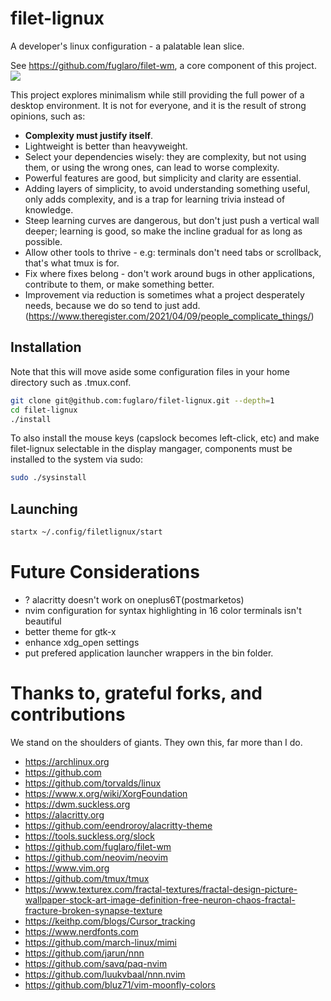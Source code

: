 # filet-lignux

A developer's linux configuration - a palatable lean slice.

See https://github.com/fuglaro/filet-wm, a core component of this project.
![](https://raw.githubusercontent.com/fuglaro/filet-wm/main/filetwm-demo.gif)

This project explores minimalism while still providing the full power of a desktop environment. It is not for everyone, and it is the result of strong opinions, such as:
* **Complexity must justify itself**.
* Lightweight is better than heavyweight.
* Select your dependencies wisely: they are complexity, but not using them, or using the wrong ones, can lead to worse complexity.
* Powerful features are good, but simplicity and clarity are essential.
* Adding layers of simplicity, to avoid understanding something useful, only adds complexity, and is a trap for learning trivia instead of knowledge.
* Steep learning curves are dangerous, but don't just push a vertical wall deeper; learning is good, so make the incline gradual for as long as possible.
* Allow other tools to thrive - e.g: terminals don't need tabs or scrollback, that's what tmux is for.
* Fix where fixes belong - don't work around bugs in other applications, contribute to them, or make something better.
* Improvement via reduction is sometimes what a project desperately needs, because we do so tend to just add. (https://www.theregister.com/2021/04/09/people_complicate_things/)

## Installation

Note that this will move aside some configuration files in your home
directory such as .tmux.conf.

```bash
git clone git@github.com:fuglaro/filet-lignux.git --depth=1
cd filet-lignux
./install
```

To also install the mouse keys (capslock becomes left-click, etc) and make filet-lignux selectable in the display mangager, components must be installed to the system via sudo:

```bash
sudo ./sysinstall
```
## Launching

```bash
startx ~/.config/filetlignux/start
```

# Future Considerations
* ? alacritty doesn't work on oneplus6T(postmarketos)
* nvim configuration for syntax highlighting in 16 color terminals isn't beautiful
* better theme for gtk-x
* enhance xdg_open settings
* put prefered application launcher wrappers in the bin folder.

# Thanks to, grateful forks, and contributions

We stand on the shoulders of giants. They own this, far more than I do.

* https://archlinux.org
* https://github.com
* https://github.com/torvalds/linux
* https://www.x.org/wiki/XorgFoundation
* https://dwm.suckless.org
* https://alacritty.org
* https://github.com/eendroroy/alacritty-theme
* https://tools.suckless.org/slock
* https://github.com/fuglaro/filet-wm
* https://github.com/neovim/neovim
* https://www.vim.org
* https://github.com/tmux/tmux
* https://www.texturex.com/fractal-textures/fractal-design-picture-wallpaper-stock-art-image-definition-free-neuron-chaos-fractal-fracture-broken-synapse-texture
* https://keithp.com/blogs/Cursor_tracking
* https://www.nerdfonts.com
* https://github.com/march-linux/mimi
* https://github.com/jarun/nnn
* https://github.com/savq/paq-nvim
* https://github.com/luukvbaal/nnn.nvim
* https://github.com/bluz71/vim-moonfly-colors
